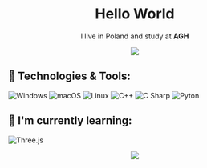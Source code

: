 <h1 align='center'> Hello World </h1>

<p align='center'>
  I live in Poland and study at <b>AGH</b>
</p>

<p align="center">
  <img src="https://visitor-badge.glitch.me/badge?page_id=patrykmurzyn.visitor-badge" />
</p>

## 🔧 Technologies & Tools:

![Windows](https://img.shields.io/badge/-windows-0078d4?logo=microsoft&logoColor=white&style=for-the-badge)
![macOS](https://img.shields.io/badge/-macOS-black?logo=apple&logoColor=white&style=for-the-badge)
![Linux](https://img.shields.io/badge/-linux-dd4814?logo=linux&logoColor=white&style=for-the-badge)
![C++](https://img.shields.io/badge/-c++-black?logo=c%2B%2B&style=for-the-badge)
![C Sharp](https://img.shields.io/badge/-C#-black?logo=C+Sharp&style=for-the-badge)
![Pyton](https://img.shields.io/badge/-python-black?logo=python&logoColor=white&style=for-the-badge)



## 🌱 I'm currently learning: 

![Three.js](https://img.shields.io/badge/-Three.js-white?logo=Three.js&logoColor=black&style=for-the-badge)


<p align="center">
<img src="https://github-readme-stats.vercel.app/api/top-langs/?username=patrykmurzyn&theme=dark&hide_border=true&include_all_commits=false&count_private=false&layout=compact" />
</p>
